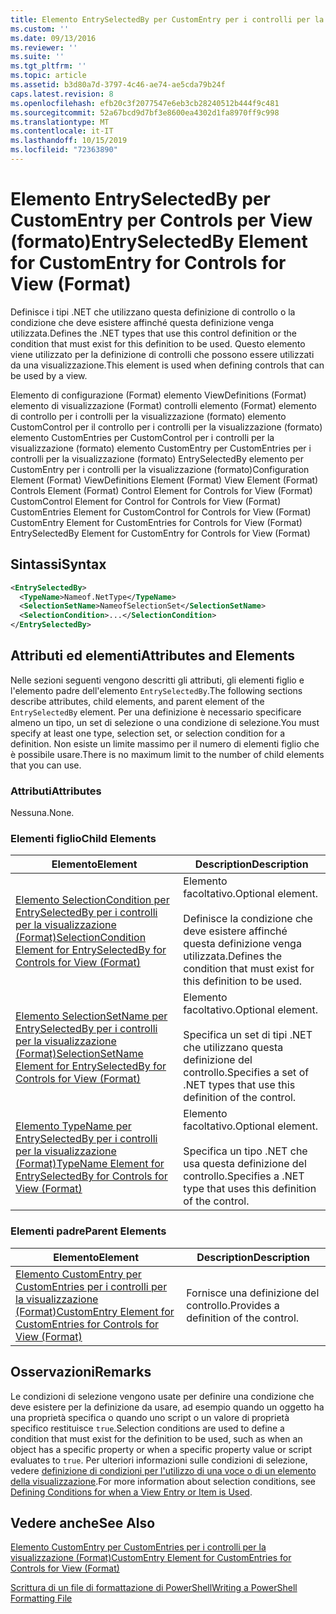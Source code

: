 ```yaml
---
title: Elemento EntrySelectedBy per CustomEntry per i controlli per la visualizzazione (Format) | Microsoft Docs
ms.custom: ''
ms.date: 09/13/2016
ms.reviewer: ''
ms.suite: ''
ms.tgt_pltfrm: ''
ms.topic: article
ms.assetid: b3d80a7d-3797-4c46-ae74-ae5cda79b24f
caps.latest.revision: 8
ms.openlocfilehash: efb20c3f2077547e6eb3cb28240512b444f9c481
ms.sourcegitcommit: 52a67bcd9d7bf3e8600ea4302d1fa8970ff9c998
ms.translationtype: MT
ms.contentlocale: it-IT
ms.lasthandoff: 10/15/2019
ms.locfileid: "72363890"
---
```

# <a name="entryselectedby-element-for-customentry-for-controls-for-view-format"></a><span data-ttu-id="0a2df-102">Elemento EntrySelectedBy per CustomEntry per Controls per View (formato)</span><span class="sxs-lookup"><span data-stu-id="0a2df-102">EntrySelectedBy Element for CustomEntry for Controls for View (Format)</span></span>

<span data-ttu-id="0a2df-103">Definisce i tipi .NET che utilizzano questa definizione di controllo o la condizione che deve esistere affinché questa definizione venga utilizzata.</span><span class="sxs-lookup"><span data-stu-id="0a2df-103">Defines the .NET types that use this control definition or the condition that must exist for this definition to be used.</span></span> <span data-ttu-id="0a2df-104">Questo elemento viene utilizzato per la definizione di controlli che possono essere utilizzati da una visualizzazione.</span><span class="sxs-lookup"><span data-stu-id="0a2df-104">This element is used when defining controls that can be used by a view.</span></span>

<span data-ttu-id="0a2df-105">Elemento di configurazione (Format) elemento ViewDefinitions (Format) elemento di visualizzazione (Format) controlli elemento (Format) elemento di controllo per i controlli per la visualizzazione (formato) elemento CustomControl per il controllo per i controlli per la visualizzazione (formato) elemento CustomEntries per CustomControl per i controlli per la visualizzazione (formato) elemento CustomEntry per CustomEntries per i controlli per la visualizzazione (formato) EntrySelectedBy elemento per CustomEntry per i controlli per la visualizzazione (formato)</span><span class="sxs-lookup"><span data-stu-id="0a2df-105">Configuration Element (Format) ViewDefinitions Element (Format) View Element (Format) Controls Element (Format) Control Element for Controls for View (Format) CustomControl Element for Control for Controls for View (Format) CustomEntries Element for CustomControl for Controls for View (Format) CustomEntry Element for CustomEntries for Controls for View (Format) EntrySelectedBy Element for CustomEntry for Controls for View (Format)</span></span>

## <a name="syntax"></a><span data-ttu-id="0a2df-106">Sintassi</span><span class="sxs-lookup"><span data-stu-id="0a2df-106">Syntax</span></span>

```xml
<EntrySelectedBy>
  <TypeName>Nameof.NetType</TypeName>
  <SelectionSetName>NameofSelectionSet</SelectionSetName>
  <SelectionCondition>...</SelectionCondition>
</EntrySelectedBy>
```

## <a name="attributes-and-elements"></a><span data-ttu-id="0a2df-107">Attributi ed elementi</span><span class="sxs-lookup"><span data-stu-id="0a2df-107">Attributes and Elements</span></span>

<span data-ttu-id="0a2df-108">Nelle sezioni seguenti vengono descritti gli attributi, gli elementi figlio e l'elemento padre dell'elemento `EntrySelectedBy`.</span><span class="sxs-lookup"><span data-stu-id="0a2df-108">The following sections describe attributes, child elements, and parent element of the `EntrySelectedBy` element.</span></span> <span data-ttu-id="0a2df-109">Per una definizione è necessario specificare almeno un tipo, un set di selezione o una condizione di selezione.</span><span class="sxs-lookup"><span data-stu-id="0a2df-109">You must specify at least one type, selection set, or selection condition for a definition.</span></span> <span data-ttu-id="0a2df-110">Non esiste un limite massimo per il numero di elementi figlio che è possibile usare.</span><span class="sxs-lookup"><span data-stu-id="0a2df-110">There is no maximum limit to the number of child elements that you can use.</span></span>

### <a name="attributes"></a><span data-ttu-id="0a2df-111">Attributi</span><span class="sxs-lookup"><span data-stu-id="0a2df-111">Attributes</span></span>

<span data-ttu-id="0a2df-112">Nessuna.</span><span class="sxs-lookup"><span data-stu-id="0a2df-112">None.</span></span>

### <a name="child-elements"></a><span data-ttu-id="0a2df-113">Elementi figlio</span><span class="sxs-lookup"><span data-stu-id="0a2df-113">Child Elements</span></span>

|<span data-ttu-id="0a2df-114">Elemento</span><span class="sxs-lookup"><span data-stu-id="0a2df-114">Element</span></span>|<span data-ttu-id="0a2df-115">Description</span><span class="sxs-lookup"><span data-stu-id="0a2df-115">Description</span></span>|
|-------------|-----------------|
|[<span data-ttu-id="0a2df-116">Elemento SelectionCondition per EntrySelectedBy per i controlli per la visualizzazione (Format)</span><span class="sxs-lookup"><span data-stu-id="0a2df-116">SelectionCondition Element for EntrySelectedBy for Controls for View (Format)</span></span>](./selectioncondition-element-for-entryselectedby-for-controls-for-view-format.md)|<span data-ttu-id="0a2df-117">Elemento facoltativo.</span><span class="sxs-lookup"><span data-stu-id="0a2df-117">Optional element.</span></span><br /><br /> <span data-ttu-id="0a2df-118">Definisce la condizione che deve esistere affinché questa definizione venga utilizzata.</span><span class="sxs-lookup"><span data-stu-id="0a2df-118">Defines the condition that must exist for this definition to be used.</span></span>|
|[<span data-ttu-id="0a2df-119">Elemento SelectionSetName per EntrySelectedBy per i controlli per la visualizzazione (Format)</span><span class="sxs-lookup"><span data-stu-id="0a2df-119">SelectionSetName Element for EntrySelectedBy for Controls for View (Format)</span></span>](./selectionsetname-element-for-entryselectedby-for-controls-for-view-format.md)|<span data-ttu-id="0a2df-120">Elemento facoltativo.</span><span class="sxs-lookup"><span data-stu-id="0a2df-120">Optional element.</span></span><br /><br /> <span data-ttu-id="0a2df-121">Specifica un set di tipi .NET che utilizzano questa definizione del controllo.</span><span class="sxs-lookup"><span data-stu-id="0a2df-121">Specifies a set of .NET types that use this definition of the control.</span></span>|
|[<span data-ttu-id="0a2df-122">Elemento TypeName per EntrySelectedBy per i controlli per la visualizzazione (Format)</span><span class="sxs-lookup"><span data-stu-id="0a2df-122">TypeName Element for EntrySelectedBy for Controls for View (Format)</span></span>](./typename-element-for-entryselectedby-for-controls-for-view-format.md)|<span data-ttu-id="0a2df-123">Elemento facoltativo.</span><span class="sxs-lookup"><span data-stu-id="0a2df-123">Optional element.</span></span><br /><br /> <span data-ttu-id="0a2df-124">Specifica un tipo .NET che usa questa definizione del controllo.</span><span class="sxs-lookup"><span data-stu-id="0a2df-124">Specifies a .NET type that uses this definition of the control.</span></span>|

### <a name="parent-elements"></a><span data-ttu-id="0a2df-125">Elementi padre</span><span class="sxs-lookup"><span data-stu-id="0a2df-125">Parent Elements</span></span>

|<span data-ttu-id="0a2df-126">Elemento</span><span class="sxs-lookup"><span data-stu-id="0a2df-126">Element</span></span>|<span data-ttu-id="0a2df-127">Description</span><span class="sxs-lookup"><span data-stu-id="0a2df-127">Description</span></span>|
|-------------|-----------------|
|[<span data-ttu-id="0a2df-128">Elemento CustomEntry per CustomEntries per i controlli per la visualizzazione (Format)</span><span class="sxs-lookup"><span data-stu-id="0a2df-128">CustomEntry Element for CustomEntries for Controls for View (Format)</span></span>](./customentry-element-for-customentries-for-controls-for-view-format.md)|<span data-ttu-id="0a2df-129">Fornisce una definizione del controllo.</span><span class="sxs-lookup"><span data-stu-id="0a2df-129">Provides a definition of the control.</span></span>|

## <a name="remarks"></a><span data-ttu-id="0a2df-130">Osservazioni</span><span class="sxs-lookup"><span data-stu-id="0a2df-130">Remarks</span></span>

<span data-ttu-id="0a2df-131">Le condizioni di selezione vengono usate per definire una condizione che deve esistere per la definizione da usare, ad esempio quando un oggetto ha una proprietà specifica o quando uno script o un valore di proprietà specifico restituisce `true`.</span><span class="sxs-lookup"><span data-stu-id="0a2df-131">Selection conditions are used to define a condition that must exist for the definition to be used, such as when an object has a specific property or when a specific property value or script evaluates to `true`.</span></span> <span data-ttu-id="0a2df-132">Per ulteriori informazioni sulle condizioni di selezione, vedere [definizione di condizioni per l'utilizzo di una voce o di un elemento della visualizzazione](./defining-conditions-for-displaying-data.md).</span><span class="sxs-lookup"><span data-stu-id="0a2df-132">For more information about selection conditions, see [Defining Conditions for when a View Entry or Item is Used](./defining-conditions-for-displaying-data.md).</span></span>

## <a name="see-also"></a><span data-ttu-id="0a2df-133">Vedere anche</span><span class="sxs-lookup"><span data-stu-id="0a2df-133">See Also</span></span>

[<span data-ttu-id="0a2df-134">Elemento CustomEntry per CustomEntries per i controlli per la visualizzazione (Format)</span><span class="sxs-lookup"><span data-stu-id="0a2df-134">CustomEntry Element for CustomEntries for Controls for View (Format)</span></span>](./customentry-element-for-customentries-for-controls-for-view-format.md)

[<span data-ttu-id="0a2df-135">Scrittura di un file di formattazione di PowerShell</span><span class="sxs-lookup"><span data-stu-id="0a2df-135">Writing a PowerShell Formatting File</span></span>](./writing-a-powershell-formatting-file.md)
